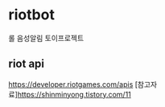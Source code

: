 # riotbot
롤 음성알림 토이프로젝트

## riot api 
https://developer.riotgames.com/apis
[참고자료]https://shinminyong.tistory.com/11
